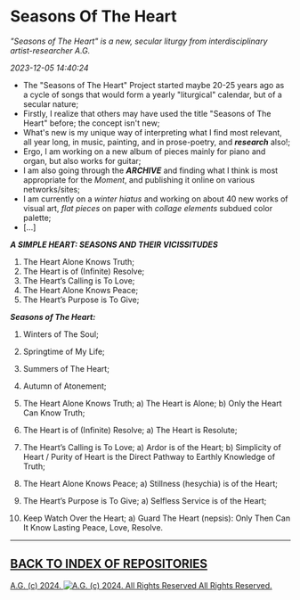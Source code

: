 # Seasons Of The Heart
*"Seasons of The Heart" is a new, secular liturgy from interdisciplinary artist-researcher A.G.*

*2023-12-05 14:40:24*

* The "Seasons of The Heart" Project started maybe 20-25 years ago as a cycle of songs that would form a yearly "liturgical" calendar, but of a secular nature;
* Firstly, I realize that others may have used the title "Seasons of The Heart" before; the concept isn't new;
* What's new is my unique way of interpreting what I find most relevant, all year long, in music, painting, and in prose-poetry, and __*research*__ also!;
* Ergo, I am working on a new album of pieces mainly for piano and organ, but also works for guitar;
* I am also going through the __*ARCHIVE*__ and finding what I think is most appropriate for the *Moment*, and publishing it online on various networks/sites;
* I am currently on a *winter hiatus* and working on about 40 new works of visual art, *flat pieces* on paper with *collage elements* subdued color palette;
* [...]

__*A SIMPLE HEART: SEASONS AND THEIR VICISSITUDES*__

1. The Heart Alone Knows Truth;
2. The Heart is of (Infinite) Resolve;
3. The Heart’s Calling is To Love;
4. The Heart Alone Knows Peace;
5. The Heart’s Purpose is To Give;

__*Seasons of The Heart:*__

1. Winters of The Soul;
2. Springtime of My Life;
3. Summers of The Heart;
4. Autumn of Atonement;

1. The Heart Alone Knows Truth;
  a) The Heart is Alone;
  b) Only the Heart Can Know Truth;
2. The Heart is of (Infinite) Resolve;
  a) The Heart is Resolute;
3. The Heart’s Calling is To Love;
  a) Ardor is of the Heart;
  b) Simplicity of Heart / Purity of Heart is the Direct Pathway to Earthly Knowledge of Truth;
4. The Heart Alone Knows Peace;
  a) Stillness (hesychia) is of the Heart;
5. The Heart’s Purpose is To Give;
  a) Selfless Service is of the Heart;
6. Keep Watch Over the Heart;
  a) Guard The Heart (nepsis): Only Then Can It Know Lasting Peace, Love, Resolve.

- - - - - - - - - -

## [BACK TO INDEX OF REPOSITORIES](https://github.com/antiface/Index)

[A.G. (c) 2024. ![A.G. (c) 2024. All Rights Reserved](https://historiotheque.files.wordpress.com/2016/11/ag_signature_official_2015_50px_cropped.jpg) All Rights Reserved.](http://alexgagnon.com)
